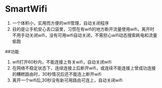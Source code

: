 # SmartWifi
1. 一个体积小，实用而方便的wifi管理，自动关闭程序
2. 目的是让手机安心丢口袋里，习惯在有wifi的地方断开流量使用wifi，离开时不用手动关闭wifi，没有可用wifi自动关闭，不需担心wifi动态搜索耗电和流量偷跑

##功能
1. wifi打开60秒内，不能连接上有关wifi，自动关闭wifi
2. 在网络不稳定状态下，连续连接上后断开wifi，或连续不能连接上曾成功连接的糟糕路由时，30秒情况后还不能连上断开wifi
3. 离开一个wifi后,30秒没有新可用路由可连上，自动关闭wifi
